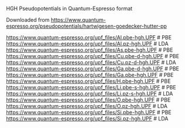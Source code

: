 HGH Pseudopotentials in Quantum-Espresso format

Downloaded from
https://www.quantum-espresso.org/pseudopotentials/hartwigesen-goedecker-hutter-pp

https://www.quantum-espresso.org/upf_files/Al.pbe-hgh.UPF   # PBE
https://www.quantum-espresso.org/upf_files/Al.pz-hgh.UPF    # LDA
https://www.quantum-espresso.org/upf_files/As.pbe-hgh.UPF   # PBE
https://www.quantum-espresso.org/upf_files/Cu.pbe-d-hgh.UPF # PBE
https://www.quantum-espresso.org/upf_files/Cu.pz-d-hgh.UPF  # LDA
https://www.quantum-espresso.org/upf_files/Ga.pbe-d-hgh.UPF # PBE
https://www.quantum-espresso.org/upf_files/Ga.pbe-hgh.UPF   # PBE
https://www.quantum-espresso.org/upf_files/H.pbe-hgh.UPF    # PBE
https://www.quantum-espresso.org/upf_files/Li.pbe-s-hgh.UPF # PBE
https://www.quantum-espresso.org/upf_files/Li.pz-s-hgh.UPF  # LDA
https://www.quantum-espresso.org/upf_files/O.pbe-hgh.UPF    # PBE
https://www.quantum-espresso.org/upf_files/O.pz-hgh.UPF     # LDA
https://www.quantum-espresso.org/upf_files/Si.pbe-hgh.UPF   # PBE
https://www.quantum-espresso.org/upf_files/Si.pz-hgh.UPF    # LDA
